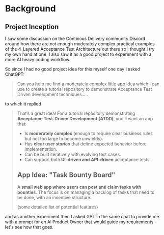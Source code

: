# Background

## Project Inception
I saw some discussion on the Continous Delivery community Discord around how there are not enough moderately complex
practical examples of the 4-Layered Acceptance Test Architecture out there so I thought I try my own hand at one. I also
saw it as a good project to experiment with a more AI heavy coding workflow.

So since I had no good project idea for this myself one day I asked ChatGPT:

> Can you help me find a moderately complex little app idea which I can use to create a tutorial repository to
> demonstrate Acceptance Test Driven development techniques.....

to which it replied

> That’s a great idea! For a tutorial repository demonstrating **Acceptance Test-Driven Development (ATDD)**, you’ll
> want an app that:
> - Is **moderately complex** (enough to require clear business rules but not too large to become unwieldy).
> - Has **clear user stories** that define expected behavior before implementation.
> - Can be built iteratively with evolving test cases.
> - Can support both **UI-driven and API-driven** acceptance tests.
>
> ## **App Idea: "Task Bounty Board"**
> A **small web app where users can post and claim tasks with bounties**. The focus is on managing a backlog of tasks that need to be done, with an incentive structure.
>
> (some detailed list of potential features)

and as another experiment then I asked GPT in the same chat to provide me with a prompt for an AI Product Owner that
would guide my requirements - let's see how that goes.
